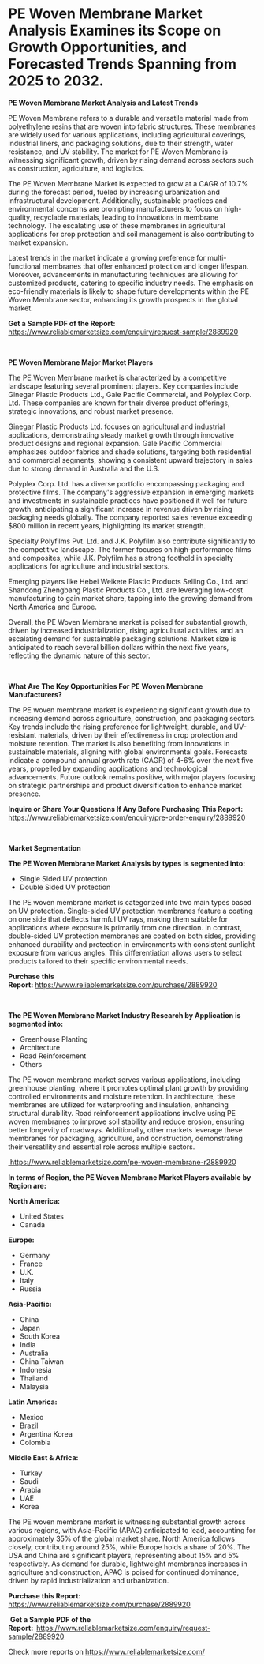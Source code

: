 <p><h1>PE Woven Membrane Market Analysis Examines its Scope on Growth Opportunities, and Forecasted Trends Spanning from 2025 to 2032.</h1></p><p><strong>PE Woven Membrane Market Analysis and Latest Trends</strong></p>
<p><p>PE Woven Membrane refers to a durable and versatile material made from polyethylene resins that are woven into fabric structures. These membranes are widely used for various applications, including agricultural coverings, industrial liners, and packaging solutions, due to their strength, water resistance, and UV stability. The market for PE Woven Membrane is witnessing significant growth, driven by rising demand across sectors such as construction, agriculture, and logistics.</p><p>The PE Woven Membrane Market is expected to grow at a CAGR of 10.7% during the forecast period, fueled by increasing urbanization and infrastructural development. Additionally, sustainable practices and environmental concerns are prompting manufacturers to focus on high-quality, recyclable materials, leading to innovations in membrane technology. The escalating use of these membranes in agricultural applications for crop protection and soil management is also contributing to market expansion.</p><p>Latest trends in the market indicate a growing preference for multi-functional membranes that offer enhanced protection and longer lifespan. Moreover, advancements in manufacturing techniques are allowing for customized products, catering to specific industry needs. The emphasis on eco-friendly materials is likely to shape future developments within the PE Woven Membrane sector, enhancing its growth prospects in the global market.</p></p>
<p><strong>Get a Sample PDF of the Report:&nbsp;</strong> <a href="https://www.reliablemarketsize.com/enquiry/request-sample/2889920?utm_campaign=3166&utm_medium=2&utm_source=Github&utm_content=ia&utm_term=14032025&utm_id=pe-woven-membrane">https://www.reliablemarketsize.com/enquiry/request-sample/2889920</a></p>
<p>&nbsp;</p>
<p><strong>PE Woven Membrane Major Market Players</strong></p>
<p><p>The PE Woven Membrane market is characterized by a competitive landscape featuring several prominent players. Key companies include Ginegar Plastic Products Ltd., Gale Pacific Commercial, and Polyplex Corp. Ltd. These companies are known for their diverse product offerings, strategic innovations, and robust market presence. </p><p>Ginegar Plastic Products Ltd. focuses on agricultural and industrial applications, demonstrating steady market growth through innovative product designs and regional expansion. Gale Pacific Commercial emphasizes outdoor fabrics and shade solutions, targeting both residential and commercial segments, showing a consistent upward trajectory in sales due to strong demand in Australia and the U.S.</p><p>Polyplex Corp. Ltd. has a diverse portfolio encompassing packaging and protective films. The company's aggressive expansion in emerging markets and investments in sustainable practices have positioned it well for future growth, anticipating a significant increase in revenue driven by rising packaging needs globally. The company reported sales revenue exceeding $800 million in recent years, highlighting its market strength.</p><p>Specialty Polyfilms Pvt. Ltd. and J.K. Polyfilm also contribute significantly to the competitive landscape. The former focuses on high-performance films and composites, while J.K. Polyfilm has a strong foothold in specialty applications for agriculture and industrial sectors.</p><p>Emerging players like Hebei Weikete Plastic Products Selling Co., Ltd. and Shandong Zhengbang Plastic Products Co., Ltd. are leveraging low-cost manufacturing to gain market share, tapping into the growing demand from North America and Europe.</p><p>Overall, the PE Woven Membrane market is poised for substantial growth, driven by increased industrialization, rising agricultural activities, and an escalating demand for sustainable packaging solutions. Market size is anticipated to reach several billion dollars within the next five years, reflecting the dynamic nature of this sector.</p></p>
<p>&nbsp;</p>
<p><strong>What Are The Key Opportunities For PE Woven Membrane Manufacturers?</strong></p>
<p><p>The PE woven membrane market is experiencing significant growth due to increasing demand across agriculture, construction, and packaging sectors. Key trends include the rising preference for lightweight, durable, and UV-resistant materials, driven by their effectiveness in crop protection and moisture retention. The market is also benefiting from innovations in sustainable materials, aligning with global environmental goals. Forecasts indicate a compound annual growth rate (CAGR) of 4-6% over the next five years, propelled by expanding applications and technological advancements. Future outlook remains positive, with major players focusing on strategic partnerships and product diversification to enhance market presence.</p></p>
<p><strong>Inquire or Share Your Questions If Any Before Purchasing This Report:</strong> <a href="https://www.reliablemarketsize.com/enquiry/pre-order-enquiry/2889920?utm_campaign=3166&utm_medium=2&utm_source=Github&utm_content=ia&utm_term=14032025&utm_id=pe-woven-membrane">https://www.reliablemarketsize.com/enquiry/pre-order-enquiry/2889920</a></p>
<p>&nbsp;</p>
<p><strong>Market Segmentation</strong></p>
<p><strong>The PE Woven Membrane Market Analysis by types is segmented into:</strong></p>
<p><ul><li>Single Sided UV protection</li><li>Double Sided UV protection</li></ul></p>
<p><p>The PE woven membrane market is categorized into two main types based on UV protection. Single-sided UV protection membranes feature a coating on one side that deflects harmful UV rays, making them suitable for applications where exposure is primarily from one direction. In contrast, double-sided UV protection membranes are coated on both sides, providing enhanced durability and protection in environments with consistent sunlight exposure from various angles. This differentiation allows users to select products tailored to their specific environmental needs.</p></p>
<p><strong>Purchase this Report:&nbsp;</strong><a href="https://www.reliablemarketsize.com/purchase/2889920?utm_campaign=3166&utm_medium=2&utm_source=Github&utm_content=ia&utm_term=14032025&utm_id=pe-woven-membrane">https://www.reliablemarketsize.com/purchase/2889920</a></p>
<p>&nbsp;</p>
<p><strong>The PE Woven Membrane Market Industry Research by Application is segmented into:</strong></p>
<p><ul><li>Greenhouse Planting</li><li>Architecture</li><li>Road Reinforcement</li><li>Others</li></ul></p>
<p><p>The PE woven membrane market serves various applications, including greenhouse planting, where it promotes optimal plant growth by providing controlled environments and moisture retention. In architecture, these membranes are utilized for waterproofing and insulation, enhancing structural durability. Road reinforcement applications involve using PE woven membranes to improve soil stability and reduce erosion, ensuring better longevity of roadways. Additionally, other markets leverage these membranes for packaging, agriculture, and construction, demonstrating their versatility and essential role across multiple sectors.</p></p>
<p><a href="https://www.reliablemarketsize.com/pe-woven-membrane-r2889920?utm_campaign=3166&utm_medium=2&utm_source=Github&utm_content=ia&utm_term=14032025&utm_id=pe-woven-membrane">&nbsp;https://www.reliablemarketsize.com/pe-woven-membrane-r2889920</a></p>
<p><strong>In terms of Region, the PE Woven Membrane Market Players available by Region are:</strong></p>
<p>
    <p> <strong> North America: </strong>
        <ul>
            <li>United States</li>
            <li>Canada</li>
        </ul>
        </p> 
    <p> <strong> Europe: </strong>
        <ul>
            <li>Germany</li>
            <li>France</li>
            <li>U.K.</li>
            <li>Italy</li>
            <li>Russia</li>
        </ul>
        </p> 
    <p> <strong> Asia-Pacific: </strong>
        <ul>
            <li>China</li>
            <li>Japan</li>
            <li>South Korea</li>
            <li>India</li>
            <li>Australia</li>
            <li>China Taiwan</li>
            <li>Indonesia</li>
            <li>Thailand</li>
            <li>Malaysia</li>
        </ul>
        </p> 
    <p> <strong> Latin America: </strong>
        <ul>
            <li>Mexico</li>
            <li>Brazil</li>
            <li>Argentina Korea</li>
            <li>Colombia</li>
        </ul>
        </p> 
    <p> <strong> Middle East & Africa: </strong>
        <ul>
            <li>Turkey</li>
            <li>Saudi</li>
            <li>Arabia</li>
            <li>UAE</li>
            <li>Korea</li>
        </ul>
    </p>
    </p>
<p><p>The PE woven membrane market is witnessing substantial growth across various regions, with Asia-Pacific (APAC) anticipated to lead, accounting for approximately 35% of the global market share. North America follows closely, contributing around 25%, while Europe holds a share of 20%. The USA and China are significant players, representing about 15% and 5% respectively. As demand for durable, lightweight membranes increases in agriculture and construction, APAC is poised for continued dominance, driven by rapid industrialization and urbanization.</p></p>
<p><strong>Purchase this Report: </strong><a href="https://www.reliablemarketsize.com/purchase/2889920?utm_campaign=3166&utm_medium=2&utm_source=Github&utm_content=ia&utm_term=14032025&utm_id=pe-woven-membrane">https://www.reliablemarketsize.com/purchase/2889920</a></p>
<p>&nbsp;<strong>Get a Sample PDF of the Report:&nbsp;&nbsp;</strong><a href="https://www.reliablemarketsize.com/enquiry/request-sample/2889920?utm_campaign=3166&utm_medium=2&utm_source=Github&utm_content=ia&utm_term=14032025&utm_id=pe-woven-membrane">https://www.reliablemarketsize.com/enquiry/request-sample/2889920</a></p>
<p><strong></strong></p>
<p>Check more reports on <a href="https://www.reliablemarketsize.com/?utm_campaign=3166&utm_medium=2&utm_source=Github&utm_content=ia&utm_term=14032025&utm_id=pe-woven-membrane">https://www.reliablemarketsize.com/</a></p>